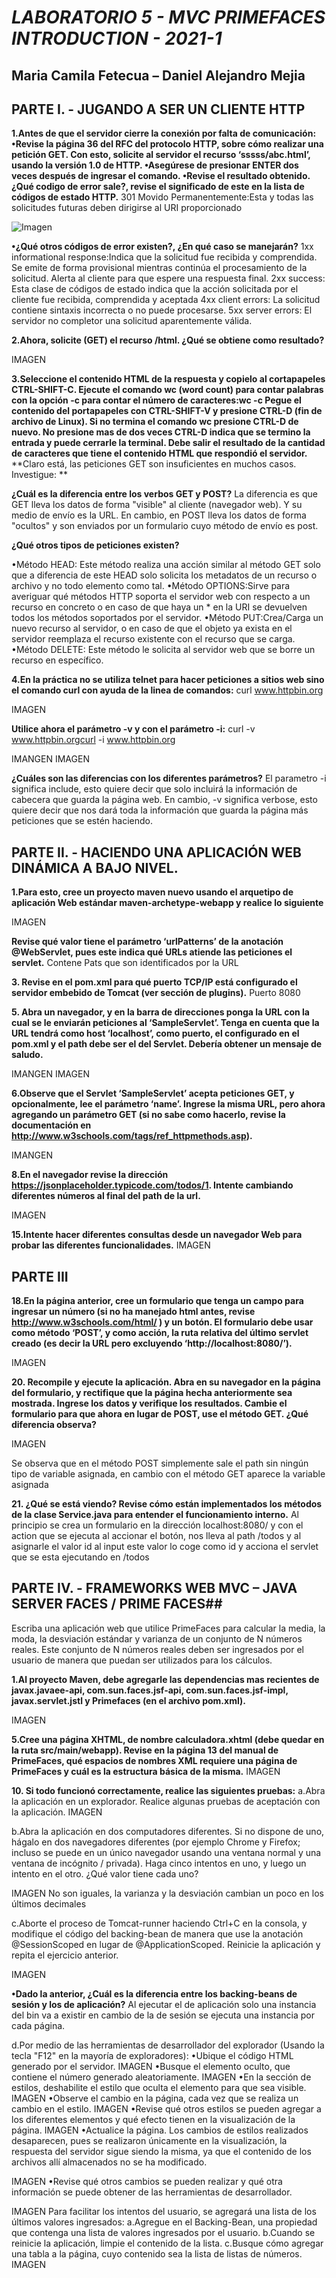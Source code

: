 # *LABORATORIO 5 - MVC PRIMEFACES INTRODUCTION - 2021-1*

## **Maria Camila Fetecua – Daniel Alejandro Mejia**


## PARTE I. - JUGANDO A SER UN CLIENTE HTTP

**1.Antes de que el servidor cierre la conexión por falta de comunicación:
	•Revise la página 36 del RFC del protocolo HTTP, sobre cómo realizar una petición GET. Con esto, solicite al servidor el recurso ‘sssss/abc.html’, usando la versión 1.0 	  de HTTP.
	•Asegúrese de presionar ENTER dos veces después de ingresar el comando.
	•Revise el resultado obtenido. ¿Qué codigo de error sale?, revise el significado de este en la lista de códigos de estado HTTP.**
	301 Movido Permanentemente:Esta y todas las solicitudes futuras deben dirigirse al URI proporcionado
	
![Imagen](C:\Users\Camis\Pictures\LAB05\Imagen1.jpg)

**•¿Qué otros códigos de error existen?, ¿En qué caso se manejarán?**
	1xx informational response:Indica  que la solicitud fue recibida y comprendida. Se emite de forma provisional mientras continúa el procesamiento de la solicitud. Alerta 	     al cliente para que espere una respuesta final. 
	2xx success: Esta clase de códigos de estado indica que la acción solicitada por el cliente fue recibida, comprendida y aceptada
	4xx client errors: La solicitud contiene sintaxis incorrecta o no puede procesarse.
	5xx server errors: El servidor no completor una solicitud aparentemente válida.

**2.Ahora, solicite (GET) el recurso /html. ¿Qué se obtiene como resultado?**

IMAGEN

**3.Seleccione el contenido HTML de la respuesta y copielo al cortapapeles CTRL-SHIFT-C. Ejecute el comando wc (word count) para contar palabras con la opción -c para contar el número de caracteres:wc -c 
Pegue el contenido del portapapeles con CTRL-SHIFT-V y presione CTRL-D (fin de archivo de Linux). Si no termina el comando wc presione CTRL-D de nuevo. No presione mas de dos veces CTRL-D indica que se termino la entrada y puede cerrarle la terminal. 
Debe salir el resultado de la cantidad de caracteres que tiene el contenido HTML que respondió el servidor.**
**Claro está, las peticiones GET son insuficientes en muchos casos. Investigue: **

**¿Cuál es la diferencia entre los verbos GET y POST?**
La diferencia es que GET lleva los datos de forma "visible" al cliente (navegador web). Y su medio de envío es la URL. En cambio, en POST lleva los datos de forma "ocultos" y son enviados por un formulario cuyo método de envío es post. 

**¿Qué otros tipos de peticiones existen?**

•Método HEAD: Este método realiza una acción similar al método GET solo que a diferencia de este HEAD solo solicita los metadatos de un recurso o archivo y no todo elemento como tal.
•Método OPTIONS:Sirve para averiguar qué métodos HTTP soporta el servidor web con respecto a un recurso en concreto o en caso de que haya un * en la URI se devuelven todos los métodos soportados por el servidor.
•Método PUT:Crea/Carga un nuevo recurso al servidor, o en caso de que el objeto ya exista en el servidor reemplaza el recurso existente con el recurso que se carga.
•Método DELETE: Este método le solicita al servidor web que se borre un recurso en específico.

**4.En la práctica no se utiliza telnet para hacer peticiones a sitios web sino el comando curl con ayuda de la linea de comandos:**
curl www.httpbin.org

IMAGEN 

**Utilice ahora el parámetro -v y con el parámetro -i:**
curl -v www.httpbin.orgcurl -i www.httpbin.org

IMANGEN
IMAGEN

**¿Cuáles son las diferencias con los diferentes parámetros?**
El parametro -i significa include, esto quiere decir que solo incluirá la información de cabecera que guarda la página web. En cambio, -v significa verbose, esto quiere decir que nos dará toda la información que guarda la página más peticiones que se estén haciendo.


## PARTE II. - HACIENDO UNA APLICACIÓN WEB DINÁMICA A BAJO NIVEL.

**1.Para esto, cree un proyecto maven nuevo usando el arquetipo de aplicación Web estándar maven-archetype-webapp y realice lo siguiente**

IMAGEN

**Revise qué valor tiene el parámetro ‘urlPatterns’ de la anotación @WebServlet, pues este indica qué URLs atiende las peticiones el servlet.**
Contene Pats que son identificados por la URL 

**3. Revise en el pom.xml para qué puerto TCP/IP está configurado el servidor embebido de Tomcat (ver sección de plugins).**
Puerto 8080

**5. Abra un navegador, y en la barra de direcciones ponga la URL con la cual se le enviarán peticiones al ‘SampleServlet’. Tenga en cuenta que la URL tendrá como host ‘localhost’, como puerto, el configurado en el pom.xml y el path debe ser el del Servlet. Debería obtener un mensaje de saludo.**

IMANGEN
IMAGEN

**6.Observe que el Servlet ‘SampleServlet’ acepta peticiones GET, y opcionalmente, lee el parámetro ‘name’. Ingrese la misma URL, pero ahora agregando un parámetro GET (si no sabe como hacerlo, revise la documentación en http://www.w3schools.com/tags/ref_httpmethods.asp).**

IMANGEN

**8.En el navegador revise la dirección https://jsonplaceholder.typicode.com/todos/1. Intente cambiando diferentes números al final del path de la url.**

IMAGEN

**15.Intente hacer diferentes consultas desde un navegador Web para probar las diferentes funcionalidades.**
IMAGEN


## PARTE III

**18.En la página anterior, cree un formulario que tenga un campo para ingresar un número (si no ha manejado html antes, revise http://www.w3schools.com/html/ ) y un botón. El formulario debe usar como método ‘POST’, y como acción, la ruta relativa del último servlet creado (es decir la URL pero excluyendo ‘http://localhost:8080/’).**

IMAGEN

**20. Recompile y ejecute la aplicación. Abra en su navegador en la página del formulario, y rectifique que la página hecha anteriormente sea mostrada. Ingrese los datos y verifique los resultados. Cambie el formulario para que ahora en lugar de POST, use el método GET. ¿Qué diferencia observa?**

IMAGEN

Se observa que en el método POST simplemente sale el path sin ningún tipo de variable asignada, en cambio con el método GET aparece la variable asignada


**21. ¿Qué se está viendo? Revise cómo están implementados los métodos de la clase Service.java para entender el funcionamiento interno.**
Al principio se crea un formulario en la dirección localhost:8080/ y con el action que se ejecuta al accionar el botón, nos lleva al path /todos y al asignarle el valor id al input este valor lo coge como id y acciona el servlet que se esta ejecutando en /todos


## PARTE IV. - FRAMEWORKS WEB MVC – JAVA SERVER FACES / PRIME FACES##

Escriba una aplicación web que utilice PrimeFaces para calcular la media, la moda, la desviación estándar y varianza de un conjunto de N números reales. Este conjunto de N números reales deben ser ingresados por el usuario de manera que puedan ser utilizados para los cálculos.

**1.Al proyecto Maven, debe agregarle las dependencias mas recientes de javax.javaee-api, com.sun.faces.jsf-api, com.sun.faces.jsf-impl, javax.servlet.jstl y Primefaces (en el archivo pom.xml).**

IMAGEN

**5.Cree una página XHTML, de nombre calculadora.xhtml (debe quedar en la ruta src/main/webapp). Revise en la página 13 del manual de PrimeFaces, qué espacios de nombres XML requiere una página de PrimeFaces y cuál es la estructura básica de la misma.**
IMAGEN

**10. Si todo funcionó correctamente, realice las siguientes pruebas:**
a.Abra la aplicación en un explorador. Realice algunas pruebas de aceptación con la aplicación.
IMAGEN

b.Abra la aplicación en dos computadores diferentes. Si no dispone de uno, hágalo en dos navegadores diferentes (por ejemplo Chrome y Firefox; incluso se puede en un único 	navegador usando una ventana normal y una ventana de incógnito / privada). Haga cinco intentos en uno, y luego un intento en el otro. ¿Qué valor tiene cada uno?

IMAGEN
No son iguales, la varianza y la desviación cambian un poco en los últimos decimales

c.Aborte el proceso de Tomcat-runner haciendo Ctrl+C en la consola, y modifique el 	código del backing-bean de manera que use la anotación @SessionScoped en lugar de 	@ApplicationScoped. Reinicie la aplicación y repita el ejercicio anterior.

IMAGEN

**•Dado la anterior, ¿Cuál es la diferencia entre los backing-beans de sesión y los de 	aplicación?**
	Al ejecutar el de aplicación solo una instancia del bin va a existir en cambio de la de 	sesión se ejecuta una instancia por cada página. 

	
d.Por medio de las herramientas de desarrollador del explorador (Usando la tecla "F12" 	en la mayoría de exploradores):
	•Ubique el código HTML generado por el servidor.
IMAGEN
	•Busque el elemento oculto, que contiene el número generado aleatoriamente.
IMAGEN
	•En la sección de estilos, deshabilite el estilo que oculta el elemento para que sea visible.
IMAGEN
	•Observe el cambio en la página, cada vez que se realiza un cambio en el estilo.
IMAGEN
	•Revise qué otros estilos se pueden agregar a los diferentes elementos y qué efecto tienen en la visualización de la página.
IMAGEN
	•Actualice la página. Los cambios de estilos realizados desaparecen, pues se realizaron únicamente en la visualización, la respuesta del servidor sigue siendo la misma, ya que el 	contenido de los archivos allí almacenados no se ha modificado.

IMAGEN
	•Revise qué otros cambios se pueden realizar y qué otra información se puede obtener 	de las herramientas de desarrollador.

IMAGEN
Para facilitar los intentos del usuario, se agregará una lista de los últimos valores ingresados:
	a.Agregue en el Backing-Bean, una propiedad que contenga una lista de valores ingresados por el usuario.
	b.Cuando se reinicie la aplicación, limpie el contenido de la lista.
	c.Busque cómo agregar una tabla a la página, cuyo contenido sea la lista de listas de números.
IMAGEN

